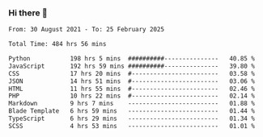 ### Hi there 👋

<!--
**dominoto/dominoto** is a ✨ _special_ ✨ repository because its `README.md` (this file) appears on your GitHub profile.

Here are some ideas to get you started:

- 🔭 I’m currently working on ...
- 🌱 I’m currently learning ...
- 👯 I’m looking to collaborate on ...
- 🤔 I’m looking for help with ...
- 💬 Ask me about ...
- 📫 How to reach me: ...
- 😄 Pronouns: ...
- ⚡ Fun fact: ...
-->
<!--START_SECTION:waka-->

```txt
From: 30 August 2021 - To: 25 February 2025

Total Time: 484 hrs 56 mins

Python           198 hrs 5 mins  ##########---------------   40.85 %
JavaScript       192 hrs 59 mins ##########---------------   39.80 %
CSS              17 hrs 20 mins  #------------------------   03.58 %
JSON             14 hrs 51 mins  #------------------------   03.06 %
HTML             11 hrs 55 mins  #------------------------   02.46 %
PHP              10 hrs 22 mins  #------------------------   02.14 %
Markdown         9 hrs 7 mins    -------------------------   01.88 %
Blade Template   6 hrs 59 mins   -------------------------   01.44 %
TypeScript       6 hrs 29 mins   -------------------------   01.34 %
SCSS             4 hrs 53 mins   -------------------------   01.01 %
```

<!--END_SECTION:waka-->
